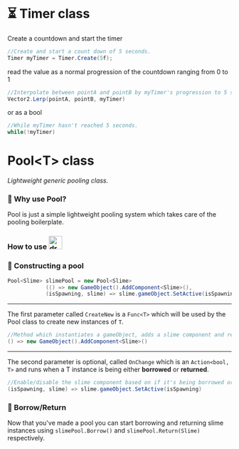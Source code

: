 # ⏳ Timer class
Create a countdown and start the timer
``` c#
//Create and start a count down of 5 seconds.
Timer myTimer = Timer.Create(5f);
```
read the value as a normal progression of the countdown ranging from 0 to 1
``` c#
//Interpolate between pointA and pointB by myTimer's progression to 5 seconds.
Vector2.Lerp(pointA, pointB, myTimer)
```
or as a bool
``` c#
//While myTimer hasn't reached 5 seconds.
while(!myTimer)
```


# Pool\<T> class  
_Lightweight generic pooling class._

### 🤔 Why use Pool?
Pool is just a simple lightweight pooling system which takes care of the pooling boilerplate.

### How to use <img src="https://static.wikia.nocookie.net/dragonquest/images/6/60/Slime_Artwork.png/revision/latest/scale-to-width-down/1000?cb=20201021141416" draggable="false" alt="drawing" width="30"/><img/>

### 🔨 Constructing a pool
``` c#
Pool<Slime> slimePool = new Pool<Slime>
            (() => new GameObject().AddComponent<Slime>(),
            (isSpawning, slime) => slime.gameObject.SetActive(isSpawning));
```
___
The first parameter called `CreateNew` is a `Func<T>` which will be used
by the Pool class to create new instances of `T`.
``` c#
//Method which instantiates a gameObject, adds a slime component and returns a reference to it.
() => new GameObject().AddComponent<Slime>() 
```
___
The second parameter is optional, called `OnChange` which is an `Action<bool, T>` and runs when a T instance is being either __borrowed__ or __returned__.
``` c#
//Enable/disable the slime component based on if it's being borrowed or returned.
(isSpawning, slime) => slime.gameObject.SetActive(isSpawning)
```
### 🔁 Borrow/Return
Now that you've made a pool you can start borrowing and returning slime instances using `slimePool.Borrow()` and `slimePool.Return(Slime)` respectively.
